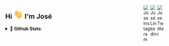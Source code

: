 <a href="https://twitter.com/J053Oberto" target="_blank" rel="nofollow"><img align="right" alt="Jose Twitter" width="22px" src="https://cdn.jsdelivr.net/npm/simple-icons@v3/icons/twitter.svg" /></a><a href="https://www.linkedin.com/in/jose-oberto/" target="_blank" rel="nofollow"><img align="right" alt="José Linkedin" width="22px" src="https://cdn.jsdelivr.net/npm/simple-icons@v3/icons/linkedin.svg" /></a><a href="https://www.instagram.com/kikeex_" target="_blank" rel="nofollow"><img align="right" alt="Jose Instagram" width="22px" src="https://cdn.jsdelivr.net/npm/simple-icons@v3/icons/instagram.svg" /></a>

## Hi <img src="https://raw.githubusercontent.com/ABSphreak/ABSphreak/master/gifs/Hi.gif" width="30px"> I'm José
<details close>
 <summary> 🚀 <b>Github Stats</b>: </summary>
<br>
<p align = "center">
  <img src = "https://github-readme-stats.vercel.app/api?username=kikeex&show_icons=true&count_private=true&theme=dracula&line_height=30">
  <img src = "https://github-readme-stats.vercel.app/api/top-langs/?username=kikeex&theme=dracula&line_height=28&langs_count=3">
</p>
</details>


